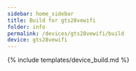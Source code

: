 ```yaml
---
sidebar: home_sidebar
title: Build for gts28vewifi
folder: info
permalink: /devices/gts28vewifi/build
device: gts28vewifi
---
```

{% include templates/device_build.md %}
